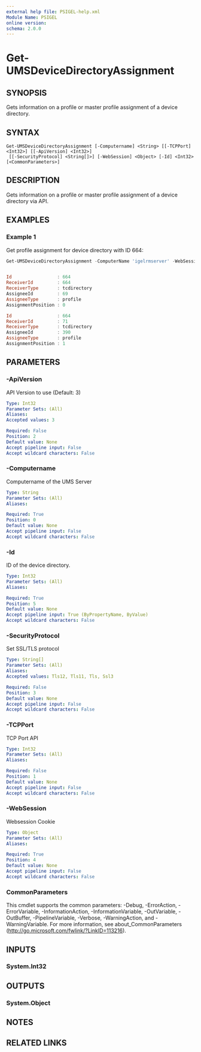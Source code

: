 ```yaml
---
external help file: PSIGEL-help.xml
Module Name: PSIGEL
online version:
schema: 2.0.0
---
```


# Get-UMSDeviceDirectoryAssignment

## SYNOPSIS
Gets information on a profile or master profile assignment of a device directory.

## SYNTAX

```
Get-UMSDeviceDirectoryAssignment [-Computername] <String> [[-TCPPort] <Int32>] [[-ApiVersion] <Int32>]
 [[-SecurityProtocol] <String[]>] [-WebSession] <Object> [-Id] <Int32> [<CommonParameters>]
```

## DESCRIPTION
Gets information on a profile or master profile assignment of a device directory via API.

## EXAMPLES

### Example 1

Get profile assignment for device directory with ID 664:

```powershell
Get-UMSDeviceDirectoryAssignment -ComputerName 'igelrmserver' -WebSession $WebSession -Id 664


Id                 : 664
ReceiverId         : 664
ReceiverType       : tcdirectory
AssigneeId         : 69
AssigneeType       : profile
AssignmentPosition : 0

Id                 : 664
ReceiverId         : 71
ReceiverType       : tcdirectory
AssigneeId         : 390
AssigneeType       : profile
AssignmentPosition : 1
```


## PARAMETERS

### -ApiVersion
API Version to use (Default: 3)

```yaml
Type: Int32
Parameter Sets: (All)
Aliases:
Accepted values: 3

Required: False
Position: 2
Default value: None
Accept pipeline input: False
Accept wildcard characters: False
```

### -Computername
Computername of the UMS Server

```yaml
Type: String
Parameter Sets: (All)
Aliases:

Required: True
Position: 0
Default value: None
Accept pipeline input: False
Accept wildcard characters: False
```

### -Id
ID of the device directory.

```yaml
Type: Int32
Parameter Sets: (All)
Aliases:

Required: True
Position: 5
Default value: None
Accept pipeline input: True (ByPropertyName, ByValue)
Accept wildcard characters: False
```

### -SecurityProtocol
Set SSL/TLS protocol

```yaml
Type: String[]
Parameter Sets: (All)
Aliases:
Accepted values: Tls12, Tls11, Tls, Ssl3

Required: False
Position: 3
Default value: None
Accept pipeline input: False
Accept wildcard characters: False
```

### -TCPPort
TCP Port API

```yaml
Type: Int32
Parameter Sets: (All)
Aliases:

Required: False
Position: 1
Default value: None
Accept pipeline input: False
Accept wildcard characters: False
```

### -WebSession
Websession Cookie

```yaml
Type: Object
Parameter Sets: (All)
Aliases:

Required: True
Position: 4
Default value: None
Accept pipeline input: False
Accept wildcard characters: False
```

### CommonParameters
This cmdlet supports the common parameters: -Debug, -ErrorAction, -ErrorVariable, -InformationAction, -InformationVariable, -OutVariable, -OutBuffer, -PipelineVariable, -Verbose, -WarningAction, and -WarningVariable.
For more information, see about_CommonParameters (http://go.microsoft.com/fwlink/?LinkID=113216).

## INPUTS

### System.Int32

## OUTPUTS

### System.Object
## NOTES

## RELATED LINKS
